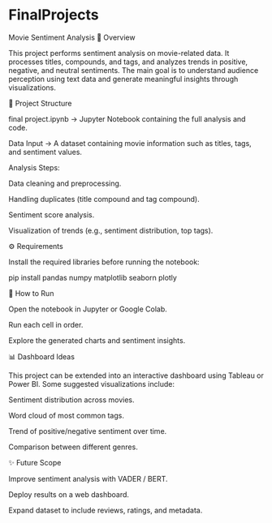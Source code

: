 # FinalProjects
Movie Sentiment Analysis
📌 Overview

This project performs sentiment analysis on movie-related data. It processes titles, compounds, and tags, and analyzes trends in positive, negative, and neutral sentiments. The main goal is to understand audience perception using text data and generate meaningful insights through visualizations.

📂 Project Structure

final project.ipynb → Jupyter Notebook containing the full analysis and code.

Data Input → A dataset containing movie information such as titles, tags, and sentiment values.

Analysis Steps:

Data cleaning and preprocessing.

Handling duplicates (title compound and tag compound).

Sentiment score analysis.

Visualization of trends (e.g., sentiment distribution, top tags).

⚙️ Requirements

Install the required libraries before running the notebook:

pip install pandas numpy matplotlib seaborn plotly

🚀 How to Run

Open the notebook in Jupyter or Google Colab.

Run each cell in order.

Explore the generated charts and sentiment insights.

📊 Dashboard Ideas

This project can be extended into an interactive dashboard using Tableau or Power BI. Some suggested visualizations include:

Sentiment distribution across movies.

Word cloud of most common tags.

Trend of positive/negative sentiment over time.

Comparison between different genres.

✨ Future Scope

Improve sentiment analysis with VADER / BERT.

Deploy results on a web dashboard.

Expand dataset to include reviews, ratings, and metadata.
